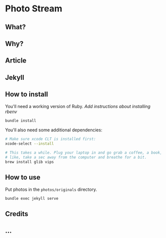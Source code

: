# Photo Stream

## What?
## Why?
## Article
## Jekyll
## How to install

You'll need a working version of Ruby.
_Add instructions about installing rbenv_

```sh
bundle install
```

You'll also need some additional dependencies:

```sh
# Make sure xcode CLT is installed first:
xcode-select --install

# This takes a while. Plug your laptop in and go grab a coffee, a book, or just
# like, take a sec away from the computer and breathe for a bit.
brew install glib vips
```

## How to use
Put photos in the `photos/originals` directory.

```sh
bundle exec jekyll serve
```

## Credits
## ...

